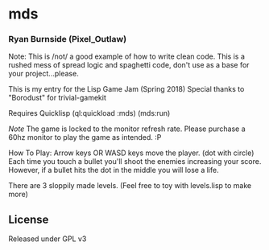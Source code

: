 # mds
### Ryan Burnside (Pixel_Outlaw)

Note: This is /not/ a good example of how to write clean code.
This is a rushed mess of spread logic and spaghetti code, don't use as a base for your project...please.

This is my entry for the Lisp Game Jam (Spring 2018)
Special thanks to "Borodust" for trivial-gamekit

Requires Quicklisp
(ql:quickload :mds)
(mds:run)

*Note* The game is locked to the monitor refresh rate.
Please purchase a 60hz monitor to play the game as intended. :P

How To Play:
Arrow keys OR WASD keys move the player. (dot with circle)
Each time you touch a bullet you'll shoot the enemies increasing your score.
However, if a bullet hits the dot in the middle you will lose a life.

There are 3 sloppily made levels. (Feel free to toy with levels.lisp to make more)

## License 
Released under GPL v3


